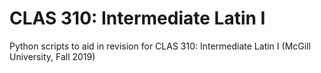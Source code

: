 # CLAS 310: Intermediate Latin I

Python scripts to aid in revision for CLAS 310: Intermediate Latin I (McGill University, Fall 2019)
